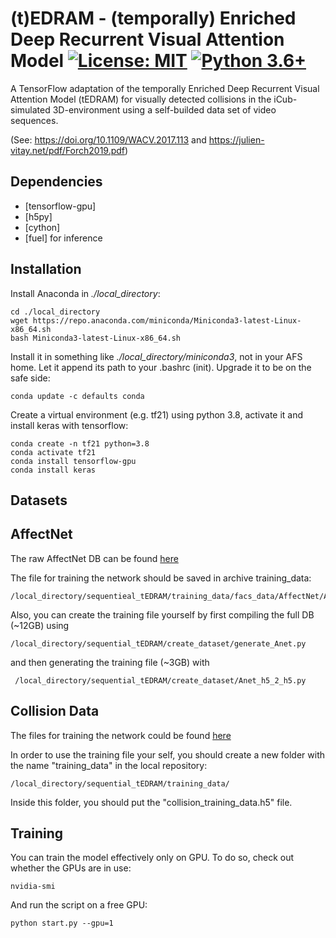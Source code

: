 
# (t)EDRAM - (temporally) Enriched Deep Recurrent Visual Attention Model [![License: MIT](https://img.shields.io/badge/License-MIT-yellow.svg)](./LICENSE) [![Python 3.6+](https://img.shields.io/badge/python-3.6+-blue.svg)](https://www.python.org/downloads/release/python-360/)


A TensorFlow adaptation of the temporally Enriched Deep Recurrent Visual Attention Model (tEDRAM) for visually detected collisions in the iCub-simulated 3D-environment using a self-builded data set of video sequences.

(See: https://doi.org/10.1109/WACV.2017.113 and https://julien-vitay.net/pdf/Forch2019.pdf)


Dependencies
------------
 * [tensorflow-gpu]
 * [h5py]
 * [cython]
 * [fuel] for inference

Installation
------------

Install Anaconda in *./local_directory*:

    cd ./local_directory
    wget https://repo.anaconda.com/miniconda/Miniconda3-latest-Linux-x86_64.sh
    bash Miniconda3-latest-Linux-x86_64.sh

Install it in something like *./local_directory/miniconda3*, not in your AFS home. Let it append its path to your .bashrc (init). Upgrade it to be on the safe side:

	conda update -c defaults conda

Create a virtual environment (e.g. tf21) using python 3.8, activate it and install keras with tensorflow:

	conda create -n tf21 python=3.8
	conda activate tf21
	conda install tensorflow-gpu
	conda install keras

Datasets
-------
## AffectNet
The raw AffectNet DB can be found [here](http://mohammadmahoor.com/affectnet/)

The file for training the network should be saved in archive training_data:

    /local_directory/sequentieal_tEDRAM/training_data/facs_data/AffectNet/AffectNet_train_data_keras.hdf5

Also, you can create the training file yourself by first compiling the full DB (~12GB) using 

    /local_directory/sequential_tEDRAM/create_dataset/generate_Anet.py

and then generating the training file (~3GB) with 
    
     /local_directory/sequential_tEDRAM/create_dataset/Anet_h5_2_h5.py

## Collision Data
The files for training the network could be found [here](http://ai.informatik.tu-chemnitz.de/gogs/gucr/collision_training_data.git) 

In order to use the training file your self, you should create a new folder with the name "training_data" in the local repository:

    /local_directory/sequential_tEDRAM/training_data/

Inside this folder, you should put the "collision_training_data.h5" file. 

Training
--------

You can train the model effectively only on GPU. To do so, check out whether the GPUs are in use:

	nvidia-smi

And run the script on a free GPU:

	python start.py --gpu=1

